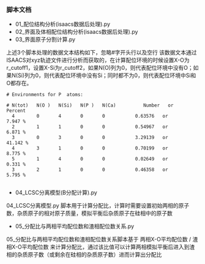 ### 脚本文档


- 01_配位结构分析(isaacs数据后处理).py  
- 02_界面及体相配位结构分析(isaacs数据后处理).py  
- 03_界面原子分割计算.py

上述3个脚本处理的数据文本结构如下，忽略#字开头行以及空行
该数据文本通过ISAACS对xyz轨迹文件进行分析而获取的，在计算配位环境的时候设置X-O为r_cutoff1，设置X-Si为r_cutoff2，如果N(O)列为0，则代表配位环境中没有O；如果N(Si)列为0，则代表配位环境中没有Si；同时都不为0，则代表配位环境中Si和O都存在。
```
# Environments for P  atoms:

# N(tot)   N(O )   N(Si)   N(P )   N(Ca)          Number   or     Percent
  4        0       4       0       0           0.63576   or       7.947 %
  2        1       1       0       0           0.54967   or       6.871 %
  3        0       3       0       0           3.29139   or      41.142 %
  4        3       1       0       0           0.70199   or       8.775 %
  5        1       4       0       0           0.02649   or       0.331 %
  3        2       1       0       0           0.46358   or       5.795 %
  
```

- 04_LCSC分离模型(B分配计算).py

04_LCSC分离模型.py 脚本用于计算分配比，计算时需要设置初始两相的原子数，杂质原子的相对原子质量，模拟平衡后杂质原子在硅相中的原子数

- 05_分配比与两相平均配位数和渣相配位数关系.py

05_分配比与两相平均配位数和渣相配位数关系脚本基于 两相X-O平均配位数 / 渣相X-O平均配位数 来计算分配比，通过该比值可以计算两相模拟平衡后进入到渣相的杂质原子数（或剩余在硅相的杂质原子数）进而计算出分配比
